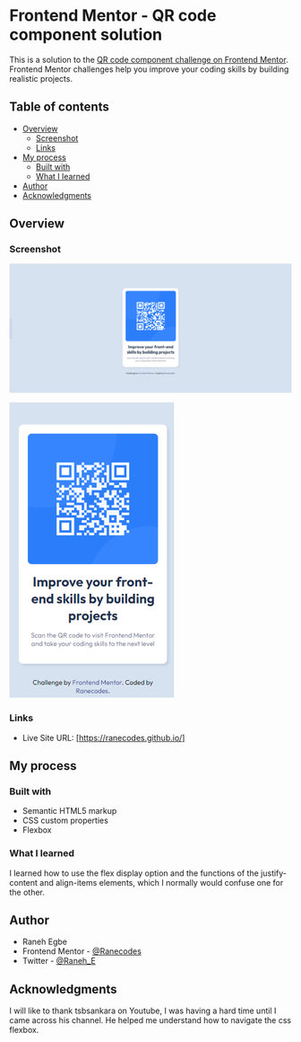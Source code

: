 # Frontend Mentor - QR code component solution

This is a solution to the [QR code component challenge on Frontend Mentor](https://www.frontendmentor.io/challenges/qr-code-component-iux_sIO_H). Frontend Mentor challenges help you improve your coding skills by building realistic projects. 

## Table of contents

- [Overview](#overview)
  - [Screenshot](#screenshot)
  - [Links](#links)
- [My process](#my-process)
  - [Built with](#built-with)
  - [What I learned](#what-i-learned)
- [Author](#author)
- [Acknowledgments](#acknowledgments)


## Overview

### Screenshot

![Desktop view](/new-frontend.png)

![Mobile view](/mobile.png)



### Links

- Live Site URL: [https://ranecodes.github.io/]

## My process

### Built with

- Semantic HTML5 markup
- CSS custom properties
- Flexbox

### What I learned

I learned how to use the flex display option and the functions of the justify-content and align-items elements, which I normally would confuse one for the other.



## Author

- Raneh Egbe
- Frontend Mentor - [@Ranecodes](https://www.frontendmentor.io/profile/Ranecodes)
- Twitter - [@Raneh_E](https://www.twitter.com/Raneh_E)

## Acknowledgments

I will like to thank tsbsankara on Youtube, I was having a hard time until I came across his channel. He helped me understand how to navigate the css flexbox.


